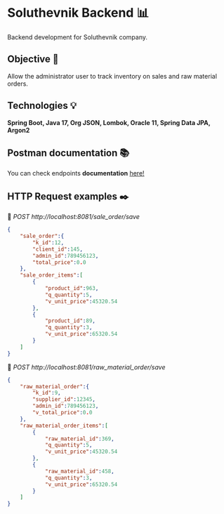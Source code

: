 # Soluthevnik Backend :bar_chart:
Backend development for Soluthevnik company. 

## Objective :telescope:
Allow the administrator user to track inventory on sales and raw material orders.

## Technologies :bulb:
**Spring Boot, Java 17, Org JSON, Lombok, Oracle 11, Spring Data JPA, Argon2**

## Postman documentation :books:

You can check endpoints **documentation** [here!](https://documenter.getpostman.com/view/17256808/2s8YzMXQms)

## HTTP Request examples :black_nib:

:beginner: *POST http://localhost:8081/sale_order/save*
``` JSON
{
    "sale_order":{
        "k_id":12,
        "client_id":145,
        "admin_id":789456123,
        "total_price":0.0
    },
    "sale_order_items":[
        {
            "product_id":963,
            "q_quantity":5,
            "v_unit_price":45320.54
        },
        {
            "product_id":89,
            "q_quantity":3,
            "v_unit_price":65320.54
        }
    ]
}
```

:beginner: *POST http://localhost:8081/raw_material_order/save*
``` JSON
{
    "raw_material_order":{
        "k_id":9,
        "supplier_id":12345,
        "admin_id":789456123,
        "v_total_price":0.0
    },
    "raw_material_order_items":[
        {
            "raw_material_id":369,
            "q_quantity":5,
            "v_unit_price":45320.54
        },
        {
            "raw_material_id":458,
            "q_quantity":3,
            "v_unit_price":65320.54
        }
    ]
}
```
